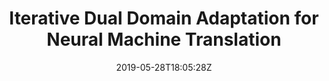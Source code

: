 ---
title: "Iterative Dual Domain Adaptation for Neural Machine Translation"
authors:
- Jiali Zeng
- Yang Liu
- Jinsong Su
- Yubing Ge
- Yaojie Lu
- Yongjing Yin
- Jiebo Luo
author_notes:
- 
- 
- "通讯作者"
- 
- 
- 
- 
date: "2019-05-28T18:05:28Z"
publishDate: "2025-05-28T18:05:28Z"
publication_types: [direction1]
publication: "**In Proc. of EMNLP 2019.** (CCF-B类)"
---